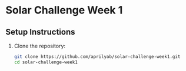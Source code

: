 # Solar Challenge Week 1

## Setup Instructions

1. Clone the repository:
   ```bash
   git clone https://github.com/aprilyab/solar-challenge-week1.git
   cd solar-challenge-week1
